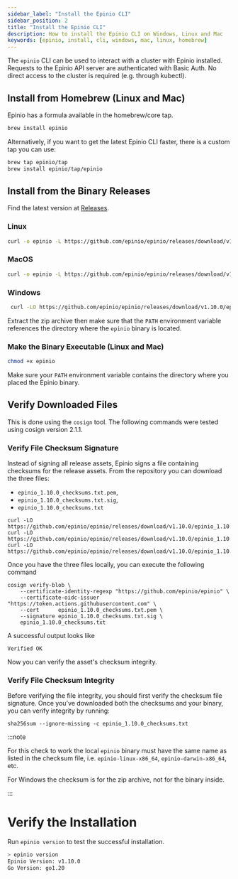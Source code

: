 ```yaml
---
sidebar_label: "Install the Epinio CLI"
sidebar_position: 2
title: "Install the Epinio CLI"
description: How to install the Epinio CLI on Windows, Linux and Mac
keywords: [epinio, install, cli, windows, mac, linux, homebrew]
---
```


<head>
  <link rel="canonical" href="https://docs.epinio.io/installation/install_epinio_cli"/>
</head>

The `epinio` CLI can be used to interact with a cluster with Epinio installed.
Requests to the Epinio API server are authenticated with Basic Auth.
No direct access to the cluster is required (e.g. through kubectl).

## Install from Homebrew (Linux and Mac)

Epinio has a formula available in the homebrew/core tap.

```bash
brew install epinio
```

Alternatively, if you want to get the latest Epinio CLI faster, there is a custom tap you can use:

```bash
brew tap epinio/tap
brew install epinio/tap/epinio
```

## Install from the Binary Releases

Find the latest version at [Releases](https://github.com/epinio/epinio/releases).

### Linux

```bash
curl -o epinio -L https://github.com/epinio/epinio/releases/download/v1.10.0/epinio-linux-x86_64
```

### MacOS

```bash
curl -o epinio -L https://github.com/epinio/epinio/releases/download/v1.10.0/epinio-darwin-x86_64
```

### Windows

```bash
 curl -LO https://github.com/epinio/epinio/releases/download/v1.10.0/epinio-windows-x86_64.zip
```

Extract the zip archive then make sure that the `PATH` environment variable references the directory where the `epinio` binary is located.

### Make the Binary Executable (Linux and Mac)

```bash
chmod +x epinio
```

Make sure your `PATH` environment variable contains the directory where you placed the Epinio binary.

## Verify Downloaded Files

This is done using the `cosign` tool.
The following commands were tested using cosign version 2.1.1.

### Verify File Checksum Signature

Instead of signing all release assets, Epinio signs a file containing checksums for the release assets.
From the repository you can download the three files:

- `epinio_1.10.0_checksums.txt.pem`,
- `epinio_1.10.0_checksums.txt.sig`,
- `epinio_1.10.0_checksums.txt`


```
curl -LO https://github.com/epinio/epinio/releases/download/v1.10.0/epinio_1.10.0_checksums.txt.pem
curl -LO https://github.com/epinio/epinio/releases/download/v1.10.0/epinio_1.10.0_checksums.txt.sig
curl -LO https://github.com/epinio/epinio/releases/download/v1.10.0/epinio_1.10.0_checksums.txt
```

Once you have the three files locally, you can execute the following command

```
cosign verify-blob \
	--certificate-identity-regexp "https://github.com/epinio/epinio" \
	--certificate-oidc-issuer "https://token.actions.githubusercontent.com" \
	--cert      epinio_1.10.0_checksums.txt.pem \
	--signature epinio_1.10.0_checksums.txt.sig \
	epinio_1.10.0_checksums.txt
```

A successful output looks like

```
Verified OK
```

Now you can verify the asset's checksum integrity.

### Verify File Checksum Integrity

Before verifying the file integrity, you should first verify the checksum file signature.
Once you’ve downloaded both the checksums and your binary, you can verify integrity by running:

```
sha256sum --ignore-missing -c epinio_1.10.0_checksums.txt
```

:::note

For this check to work the local `epinio` binary must have the same name as
listed in the checksum file, i.e. `epinio-linux-x86_64`, `epinio-darwin-x86_64`, etc.

For Windows the checksum is for the zip archive, not for the binary inside.

:::

# Verify the Installation

Run `epinio version` to test the successful installation.

```bash
> epinio version
Epinio Version: v1.10.0
Go Version: go1.20
```

